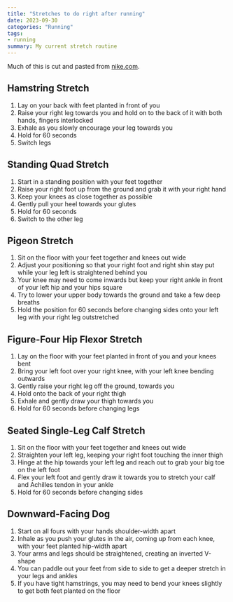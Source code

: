 ```yaml
---
title: "Stretches to do right after running"
date: 2023-09-30
categories: "Running"
tags:
- running
summary: My current stretch routine
---
```


Much of this is cut and pasted from [nike.com](https://www.nike.com/a/stretches-after-running).

## Hamstring Stretch
1. Lay on your back with feet planted in front of you
2. Raise your right leg towards you and hold on to the back of it with both hands, fingers interlocked
3. Exhale as you slowly encourage your leg towards you
4. Hold for 60 seconds
5. Switch legs

## Standing Quad Stretch
1. Start in a standing position with your feet together
2. Raise your right foot up from the ground and grab it with your right hand
3. Keep your knees as close together as possible
4. Gently pull your heel towards your glutes
6. Hold for 60 seconds
7. Switch to the other leg

## Pigeon Stretch
1. Sit on the floor with your feet together and knees out wide
2. Adjust your positioning so that your right foot and right shin stay put while your leg left is straightened behind you
3. Your knee may need to come inwards but keep your right ankle in front of your left hip and your hips square
4. Try to lower your upper body towards the ground and take a few deep breaths
5. Hold the position for 60 seconds before changing sides onto your left leg with your right leg outstretched

## Figure-Four Hip Flexor Stretch
1. Lay on the floor with your feet planted in front of you and your knees bent
2. Bring your left foot over your right knee, with your left knee bending outwards
3. Gently raise your right leg off the ground, towards you
4. Hold onto the back of your right thigh
5. Exhale and gently draw your thigh towards you
6. Hold for 60 seconds before changing legs

## Seated Single-Leg Calf Stretch
1. Sit on the floor with your feet together and knees out wide
2. Straighten your left leg, keeping your right foot touching the inner thigh
3. Hinge at the hip towards your left leg and reach out to grab your big toe on the left foot
4. Flex your left foot and gently draw it towards you to stretch your calf and Achilles tendon in your ankle
5. Hold for 60 seconds before changing sides

## Downward-Facing Dog
1. Start on all fours with your hands shoulder-width apart
2. Inhale as you push your glutes in the air, coming up from each knee, with your feet planted hip-width apart
3. Your arms and legs should be straightened, creating an inverted V-shape
4. You can paddle out your feet from side to side to get a deeper stretch in your legs and ankles
5. If you have tight hamstrings, you may need to bend your knees slightly to get both feet planted on the floor
